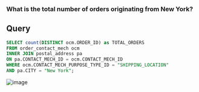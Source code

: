 ### What is the total number of orders originating from New York?

## Query

```sql
SELECT count(DISTINCT ocm.ORDER_ID) as TOTAL_ORDERS 
FROM order_contact_mech ocm
INNER JOIN postal_address pa
ON pa.CONTACT_MECH_ID = ocm.CONTACT_MECH_ID
WHERE ocm.CONTACT_MECH_PURPOSE_TYPE_ID = "SHIPPING_LOCATION"
AND pa.CITY = "New York";
```
![image](https://github.com/coder-1304/Training-Assignment/assets/121802518/45868ef8-c370-4f84-a799-a6024be6a0c8)
